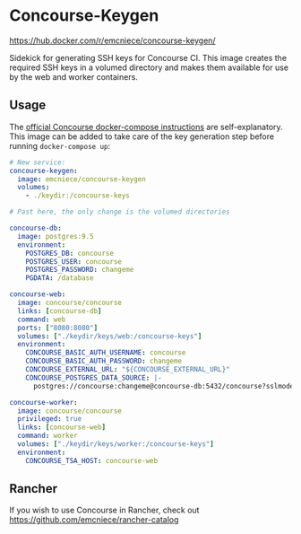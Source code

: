# Concourse-Keygen

https://hub.docker.com/r/emcniece/concourse-keygen/

Sidekick for generating SSH keys for Concourse CI. This image creates the required SSH keys in a volumed directory and makes them available for use by the web and worker containers.

## Usage

The [official Concourse docker-compose instructions](https://concourse.ci/docker-repository.html) are self-explanatory. This image can be added to take care of the key generation step before running `docker-compose up`:

```yml
# New service:
concourse-keygen:
  image: emcniece/concourse-keygen
  volumes:
    - ./keydir:/concourse-keys

# Past here, the only change is the volumed directories

concourse-db:
  image: postgres:9.5
  environment:
    POSTGRES_DB: concourse
    POSTGRES_USER: concourse
    POSTGRES_PASSWORD: changeme
    PGDATA: /database

concourse-web:
  image: concourse/concourse
  links: [concourse-db]
  command: web
  ports: ["8080:8080"]
  volumes: ["./keydir/keys/web:/concourse-keys"]
  environment:
    CONCOURSE_BASIC_AUTH_USERNAME: concourse
    CONCOURSE_BASIC_AUTH_PASSWORD: changeme
    CONCOURSE_EXTERNAL_URL: "${CONCOURSE_EXTERNAL_URL}"
    CONCOURSE_POSTGRES_DATA_SOURCE: |-
      postgres://concourse:changeme@concourse-db:5432/concourse?sslmode=disable

concourse-worker:
  image: concourse/concourse
  privileged: true
  links: [concourse-web]
  command: worker
  volumes: ["./keydir/keys/worker:/concourse-keys"]
  environment:
    CONCOURSE_TSA_HOST: concourse-web

```

## Rancher

If you wish to use Concourse in Rancher, check out https://github.com/emcniece/rancher-catalog